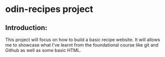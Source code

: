 # odin-recipes project
## Introduction:
This project will focus on how to build a basic recipe website. It will allows me to showcase what I've learnt from the foundational course like git and Github as well as some basic HTML.